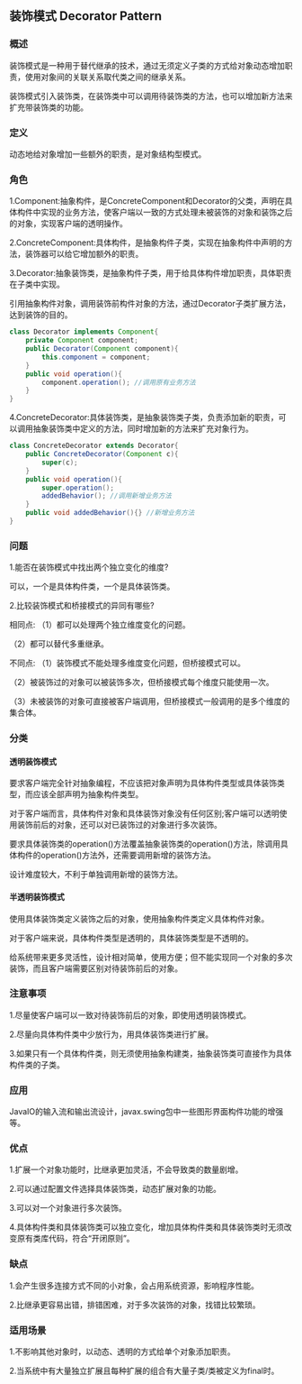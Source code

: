 ## 装饰模式 Decorator Pattern

### 概述

装饰模式是一种用于替代继承的技术，通过无须定义子类的方式给对象动态增加职责，使用对象间的关联关系取代类之间的继承关系。

装饰模式引入装饰类，在装饰类中可以调用待装饰类的方法，也可以增加新方法来扩充带装饰类的功能。

### 定义

动态地给对象增加一些额外的职责，是对象结构型模式。

### 角色

1.Component:抽象构件，是ConcreteComponent和Decorator的父类，声明在具体构件中实现的业务方法，使客户端以一致的方式处理未被装饰的对象和装饰之后的对象，实现客户端的透明操作。

2.ConcreteComponent:具体构件，是抽象构件子类，实现在抽象构件中声明的方法，装饰器可以给它增加额外的职责。

3.Decorator:抽象装饰类，是抽象构件子类，用于给具体构件增加职责，具体职责在子类中实现。

引用抽象构件对象，调用装饰前构件对象的方法，通过Decorator子类扩展方法，达到装饰的目的。
```java
class Decorator implements Component{
    private Component component;
    public Decorator(Component component){
        this.component = component;
    }
    public void operation(){
        component.operation(); //调用原有业务方法
    }
}
```
4.ConcreteDecorator:具体装饰类，是抽象装饰类子类，负责添加新的职责，可以调用抽象装饰类中定义的方法，同时增加新的方法来扩充对象行为。
```java
class ConcreteDecorator extends Decorator{
    public ConcreteDecorator(Component c){
        super(c);
    }
    public void operation(){
        super.operation();
        addedBehavior(); //调用新增业务方法
    }
    public void addedBehavior(){} //新增业务方法
}
```

### 问题

1.能否在装饰模式中找出两个独立变化的维度? 

可以，一个是具体构件类，一个是具体装饰类。

2.比较装饰模式和桥接模式的异同有哪些?

相同点:
（1）都可以处理两个独立维度变化的问题。

（2）都可以替代多重继承。

不同点:
（1）装饰模式不能处理多维度变化问题，但桥接模式可以。

（2）被装饰过的对象可以被装饰多次，但桥接模式每个维度只能使用一次。

（3）未被装饰的对象可直接被客户端调用，但桥接模式一般调用的是多个维度的集合体。

### 分类

#### 透明装饰模式

要求客户端完全针对抽象编程，不应该把对象声明为具体构件类型或具体装饰类型，而应该全部声明为抽象构件类型。

对于客户端而言，具体构件对象和具体装饰对象没有任何区别;客户端可以透明使用装饰前后的对象，还可以对已装饰过的对象进行多次装饰。

要求具体装饰类的operation()方法覆盖抽象装饰类的operation()方法，除调用具体构件的operation()方法外，还需要调用新增的装饰方法。

设计难度较大，不利于单独调用新增的装饰方法。

#### 半透明装饰模式

使用具体装饰类定义装饰之后的对象，使用抽象构件类定义具体构件对象。

对于客户端来说，具体构件类型是透明的，具体装饰类型是不透明的。

给系统带来更多灵活性，设计相对简单，使用方便；但不能实现同一个对象的多次装饰，而且客户端需要区别对待装饰前后的对象。

### 注意事项

1.尽量使客户端可以一致对待装饰前后的对象，即使用透明装饰模式。

2.尽量向具体构件类中少放行为，用具体装饰类进行扩展。

3.如果只有一个具体构件类，则无须使用抽象构建类，抽象装饰类可直接作为具体构件类的子类。


### 应用

JavaIO的输入流和输出流设计，javax.swing包中一些图形界面构件功能的增强等。

### 优点

1.扩展一个对象功能时，比继承更加灵活，不会导致类的数量剧增。

2.可以通过配置文件选择具体装饰类，动态扩展对象的功能。

3.可以对一个对象进行多次装饰。

4.具体构件类和具体装饰类可以独立变化，增加具体构件类和具体装饰类时无须改变原有类库代码，符合“开闭原则”。

### 缺点

1.会产生很多连接方式不同的小对象，会占用系统资源，影响程序性能。

2.比继承更容易出错，排错困难，对于多次装饰的对象，找错比较繁琐。

### 适用场景

1.不影响其他对象时，以动态、透明的方式给单个对象添加职责。

2.当系统中有大量独立扩展且每种扩展的组合有大量子类/类被定义为final时。
